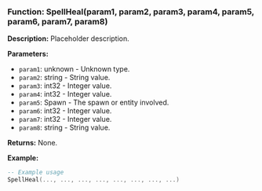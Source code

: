 ### Function: SpellHeal(param1, param2, param3, param4, param5, param6, param7, param8)

**Description:**
Placeholder description.

**Parameters:**
- `param1`: unknown - Unknown type.
- `param2`: string - String value.
- `param3`: int32 - Integer value.
- `param4`: int32 - Integer value.
- `param5`: Spawn - The spawn or entity involved.
- `param6`: int32 - Integer value.
- `param7`: int32 - Integer value.
- `param8`: string - String value.

**Returns:** None.

**Example:**

```lua
-- Example usage
SpellHeal(..., ..., ..., ..., ..., ..., ..., ...)
```
